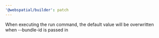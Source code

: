```yaml
---
'@webspatial/builder': patch
---
```


When executing the run command, the default value will be overwritten when --bundle-id is passed in
